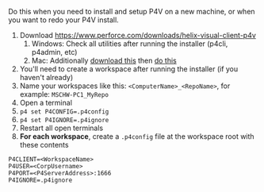 Do this when you need to install and setup P4V on a new machine, or when you want to redo your P4V install.

1. Download https://www.perforce.com/downloads/helix-visual-client-p4v
   1. Windows: Check all utilities after running the installer (p4cli, p4admin, etc)
   1. Mac: Additionally [download this](https://www.perforce.com/downloads/helix-command-line-client-p4) then [do this](https://www.perforce.com/manuals/p4guide/Content/P4Guide/install.unix.html)
1. You'll need to create a workspace after running the installer (if you haven't already)
1. Name your workspaces like this: ```<ComputerName>_<RepoName>```, for example: ```MSCHW-PC1_MyRepo```
1. Open a terminal
1. ```p4 set P4CONFIG=.p4config```
1. ```p4 set P4IGNORE=.p4ignore```
1. Restart all open terminals
1. **For each workspace**, create a ```.p4config``` file at the workspace root with these contents
```
P4CLIENT=<WorkspaceName>
P4USER=<CorpUsername>
P4PORT=<P4ServerAddress>:1666
P4IGNORE=.p4ignore
```
